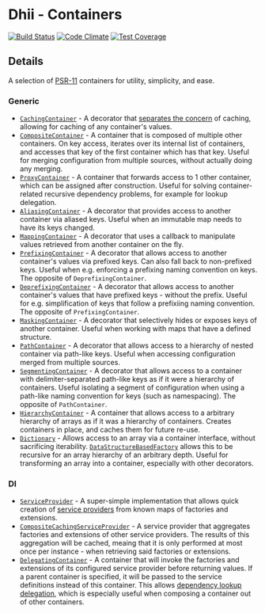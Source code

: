 # Dhii - Containers

[![Build Status](https://travis-ci.org/Dhii/containers.svg?branch=master)](https://travis-ci.org/Dhii/containers)
[![Code Climate](https://codeclimate.com/github/Dhii/containers/badges/gpa.svg)](https://codeclimate.com/github/Dhii/containers)
[![Test Coverage](https://codeclimate.com/github/Dhii/containers/badges/coverage.svg)](https://codeclimate.com/github/Dhii/containers/coverage)

## Details
A selection of [PSR-11][] containers for utility, simplicity, and ease.

### Generic
- [`CachingContainer`][] - A decorator that [separates the concern][SoC] of caching, allowing for caching of any container's values.
- [`CompositeContainer`][] - A container that is composed of multiple other containers. On key access, iterates over its internal list of containers, and accesses that key of the first container which has that key. Useful for merging configuration from multiple sources, without actually doing any merging.
- [`ProxyContainer`][] - A container that forwards access to 1 other container, which can be assigned after construction. Useful for solving container-related recursive dependency problems, for example for lookup delegation.
- [`AliasingContainer`][] - A decorator that provides access to another container via aliased keys. Useful when an immutable map needs to have its keys changed.
- [`MappingContainer`][] - A decorator that uses a callback to manipulate values retrieved from another container on the fly.
- [`PrefixingContainer`][] - A decorator that allows access to another container's values via prefixed keys. Can also fall back to non-prefixed keys. Useful when e.g. enforcing a prefixing naming convention on keys. The opposite of `DeprefixingContainer`.
- [`DeprefixingContainer`][] - A decorator that allows access to another container's values that have prefixed keys - without the prefix. Useful for e.g. simplification of keys that follow a prefixiing naming convention. The opposite of `PrefixingContainer`.
- [`MaskingContainer`][] - A decorator that selectively hides or exposes keys of another container. Useful when working with maps that have a defined structure.
- [`PathContainer`][] - A decorator that allows access to a hierarchy of nested container via path-like keys. Useful when accessing configuration merged from multiple sources.
- [`SegmentingContainer`][] - A decorator that allows access to a container with delimiter-separated path-like keys as if it were a hierarchy of containers. Useful isolating a segment of configuration when using a path-like naming convention for keys (such as namespacing). The opposite of `PathContainer`.
- [`HierarchyContainer`][] - A container that allows access to a arbitrary hierarchy of arrays as if it was a hierarchy of containers. Creates containers in place, and caches them for future re-use.
- [`Dictionary`][] - Allows access to an array via a container interface, without sacrificing iterability. [`DataStructureBasedFactory`][] allows this to be recursive for an array hierarchy of an arbitrary depth. Useful for transforming an array into a container, especially with other decorators.

### DI
- [`ServiceProvider`][] - A super-simple implementation that allows quick creation of  [service providers][Service Provider] from known maps of factories and extensions.
- [`CompositeCachingServiceProvider`][] - A service provider that aggregates factories and extensions of other service providers. The results of this aggregation will be cached, meaing that it is only performed at most once per instance - when retrieving said factories or extensions.
- [`DelegatingContainer`][] - A container that will invoke the factories and extensions of its configured service provider before returning values. If a parent container is specified, it will be passed to the service definitions instead of this container. This allows [dependency lookup delegation][DDL], which is especially useful when composing a container out of other containers.


[Service Provider]: https://github.com/container-interop/service-provider/
[Dhii]: https://github.com/Dhii/dhii
[PSR-11]: https://github.com/php-fig/fig-standards/blob/master/accepted/PSR-11-container.md
[SoC]: https://dev.to/xedinunknown/separation-of-concerns-3e7d

[`ServiceProvider`]: https://github.com/Dhii/containers/blob/develop/src/ServiceProvider.php
[`CompositeCachingServiceProvider`]: https://github.com/Dhii/containers/blob/develop/src/CompositeCachingServiceProvider.php
[`DelegatingContainer`]: https://github.com/Dhii/containers/blob/develop/src/DelegatingContainer.php
[`CachingContainer`]: https://github.com/Dhii/containers/blob/develop/src/CachingContainer.php
[`CompositeContainer`]: https://github.com/Dhii/containers/blob/develop/src/CompositeContainer.php
[`ProxyContainer`]: https://github.com/Dhii/containers/blob/develop/src/ProxyContainer.php
[`AliasingContainer`]: https://github.com/Dhii/containers/blob/develop/src/AliasingContainer.php
[`MappingContainer`]: https://github.com/Dhii/containers/blob/develop/src/MappingContainer.php
[`PrefixingContainer`]: https://github.com/Dhii/containers/blob/develop/src/PrefixingContainer.php
[`DeprefixingContainer`]: https://github.com/Dhii/containers/blob/develop/src/DeprefixingContainer.php
[`MaskingContainer`]: https://github.com/Dhii/containers/blob/develop/src/MaskingContainer.php
[`PathContainer`]: https://github.com/Dhii/containers/blob/develop/src/PathContainer.php
[`SegmentingContainer`]: https://github.com/Dhii/containers/blob/develop/src/SegmentingContainer.php
[`HierarchyContainer`]: https://github.com/Dhii/containers/blob/develop/src/HierarchyContainer.php
[`Dictionary`]: https://github.com/Dhii/containers/blob/develop/src/Dictionary.php
[`DataStructureBasedFactory`]: https://github.com/Dhii/containers/blob/develop/src/DataStructureBasedFactory.php

[DDL]: https://thecodingmachine.io/psr-11-an-in-depth-view-at-the-delegate-lookup-feature
